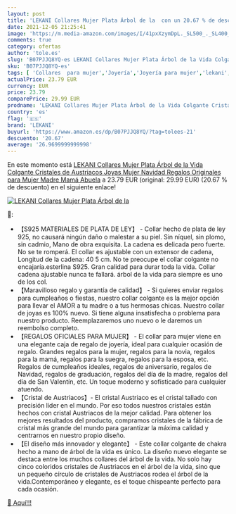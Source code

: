 ```yaml
---
layout: post
title: 'LEKANI Collares Mujer Plata Árbol de la  con un 20.67 % de descuento'
date: 2021-12-05 21:25:41
image: 'https://m.media-amazon.com/images/I/41pxXzymDpL._SL500_._SL400_.jpg'
comments: true
category: ofertas
author: 'tole.es'
slug: 'B07PJJQ8YQ-es LEKANI Collares Mujer Plata Árbol de la Vida Colgante...'
sku: 'B07PJJQ8YQ-es'
tags: [ 'Collares  para mujer','Joyería','Joyería para mujer','lekani','navidad', ]
actualPrice: 23.79 EUR
currency: EUR
price: 23.79
comparePrice: 29.99 EUR
prodname: 'LEKANI Collares Mujer Plata Árbol de la Vida Colgante Cristales de Austriacos  Joyas Mujer Navidad Regalos Originales para Mujer Madre Mamá Abuela'
country: 'es'
flag: '🇪🇸'
brand: 'LEKANI'
buyurl: 'https://www.amazon.es/dp/B07PJJQ8YQ/?tag=tolees-21'
descuento: '20.67'
average: '26.9699999999998'
---
```


En este momento está [LEKANI Collares Mujer Plata Árbol de la Vida Colgante Cristales de Austriacos  Joyas Mujer Navidad Regalos Originales para Mujer Madre Mamá Abuela](https://www.amazon.es/dp/B07PJJQ8YQ/?tag=tolees-21) a 23.79 EUR (original: 29.99 EUR) (20.67 %  de descuento) en el siguiente enlace!

[![LEKANI Collares Mujer Plata Árbol de la ](https://m.media-amazon.com/images/I/41pxXzymDpL._SL500_._SL400_.jpg)](https://www.amazon.es/dp/B07PJJQ8YQ/?tag=tolees-21)

🔎:

- 【S925 MATERIALES DE PLATA DE LEY】 - Collar hecho de plata de ley 925, no causará ningún daño o malestar a su piel. Sin níquel, sin plomo, sin cadmio, Mano de obra exquisita. La cadena es delicada pero fuerte. No se te romperá. El collar es ajustable con un extensor de cadena, Longitud de la cadena: 40 5 cm. No te preocupe el collar colgante no encajaría.esterlina S925. Gran calidad para durar toda la vida. Collar cadena ajustable nunca te fallará. árbol de la vida para siempre es uno de los col.
- 【Maravilloso regalo y garantía de calidad】 - Si quieres enviar regalos para cumpleaños o fiestas, nuestro collar colgante es la mejor opción para llevar el AMOR a tu madre o a tus hermosas chicas. Nuestro collar de joyas es 100% nuevo. Si tiene alguna insatisfecha o problema para nuestro producto. Reemplazaremos uno nuevo o le daremos un reembolso completo.
- 【REGALOS OFICIALES PARA MUJER】 - El collar para mujer viene en una elegante caja de regalo de joyería, ideal para cualquier ocasión de regalo. Grandes regalos para la mujer, regalos para la novia, regalos para la mamá, regalos para la suegra, regalos para la esposa, etc. Regalos de cumpleaños ideales, regalos de aniversario, regalos de Navidad, regalos de graduación, regalos del día de la madre, regalos del día de San Valentín, etc. Un toque moderno y sofisticado para cualquier atuendo.
- 【Cristal de Austriacos】- El cristal Austriaco es el cristal tallado con precisión líder en el mundo. Por eso todos nuestros cristales están hechos con cristal Austriacos de la mejor calidad. Para obtener los mejores resultados del producto, compramos cristales de la fábrica de cristal más grande del mundo para garantizar la máxima calidad y centrarnos en nuestro propio diseño.
- 【El diseño más innovador y elegante】 - Este collar colgante de chakra hecho a mano de árbol de la vida es único. La diseño nuevo elegante se destaca entre los muchos collares del árbol de la vida. No solo hay cinco coloridos cristales de Austriacos en el árbol de la vida, sino que un pequeño círculo de cristales de Austriacos rodea el árbol de la vida.Contemporáneo y elegante, es el toque chispeante perfecto para cada ocasión.

[🛒 Aquí!!!](https://www.amazon.es/dp/B07PJJQ8YQ/?tag=tolees-21)
